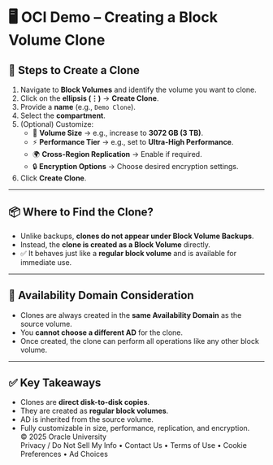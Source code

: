 # 🖥️ OCI Demo – Creating a Block Volume Clone

## 🔹 Steps to Create a Clone
1. Navigate to **Block Volumes** and identify the volume you want to clone.  
2. Click on the **ellipsis (⋮)** → **Create Clone**.  
3. Provide a **name** (e.g., `Demo Clone`).  
4. Select the **compartment**.  
5. (Optional) Customize:  
   - 📏 **Volume Size** → e.g., increase to **3072 GB (3 TB)**.  
   - ⚡ **Performance Tier** → e.g., set to **Ultra-High Performance**.  
   - 🌍 **Cross-Region Replication** → Enable if required.  
   - 🔒 **Encryption Options** → Choose desired encryption settings.  
6. Click **Create Clone**.

---

## 📦 Where to Find the Clone?
- Unlike backups, **clones do not appear under Block Volume Backups**.  
- Instead, the **clone is created as a Block Volume** directly.  
- ✅ It behaves just like a **regular block volume** and is available for immediate use.

---

## 📍 Availability Domain Consideration
- Clones are always created in the **same Availability Domain** as the source volume.  
- You **cannot choose a different AD** for the clone.  
- Once created, the clone can perform all operations like any other block volume.

---

## ✅ Key Takeaways
- Clones are **direct disk-to-disk copies**.  
- They are created as **regular block volumes**.  
- AD is inherited from the source volume.  
- Fully customizable in size, performance, replication, and encryption.  
© 2025 Oracle University  
Privacy / Do Not Sell My Info • Contact Us • Terms of Use • Cookie Preferences • Ad Choices
